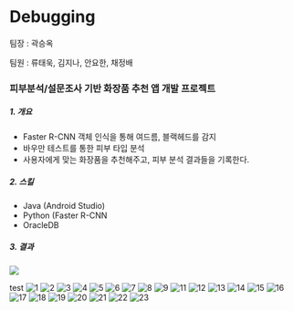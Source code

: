 # Debugging
<p>팀장 : 곽승옥</p>
<p>팀원 : 류태욱, 김지나, 안요한, 채정배</p>


### 피부분석/설문조사 기반 화장품 추천 앱 개발 프로젝트
##### 1.  개요
- Faster R-CNN 객체 인식을 통해 여드름, 블랙헤드를 감지
- 바우만 테스트를 통한 피부 타입 분석
- 사용자에게 맞는 화장품을 추천해주고, 피부 분석 결과들을 기록한다.

##### 2.  스킬
- Java (Android Studio) 
- Python (Faster R-CNN 
- OracleDB

##### 3.  결과

<img src="https://user-images.githubusercontent.com/48702606/157675567-7934b3c1-57ea-44af-8852-0ca85d8dcb0e.png"/>

test
![1](https://user-images.githubusercontent.com/48702606/157671436-43627758-d2ed-45fe-bbd2-676259857de2.png)
![2](https://user-images.githubusercontent.com/48702606/157671441-a71b744a-debe-4dda-8089-c2364fcbb5e8.png)
![3](https://user-images.githubusercontent.com/48702606/157671444-e01239a0-a8f2-474e-bdfd-414ad51ffe0d.png)
![4](https://user-images.githubusercontent.com/48702606/157671446-50ab674c-a6f0-4fd4-ba62-ba31f236f8e6.png)
![5](https://user-images.githubusercontent.com/48702606/157671448-e31f08f9-143b-49ac-82cd-3baa5d99b117.png)
![6](https://user-images.githubusercontent.com/48702606/157671451-7d4fc414-444c-4a99-90e7-780efcb2fc54.png)
![7](https://user-images.githubusercontent.com/48702606/157671455-6f8ba2b6-08b1-42cc-bf55-88206c6571b6.png)
![8](https://user-images.githubusercontent.com/48702606/157671460-cd32c4cd-545b-49fd-ba96-4a64354f6922.png)
![9](https://user-images.githubusercontent.com/48702606/157671465-60d46aca-1147-4dc9-9eee-a1d7f0f346a4.png)
![11](https://user-images.githubusercontent.com/48702606/157671467-f64d89b1-22fa-4aeb-a59b-256c81a39239.png)
![12](https://user-images.githubusercontent.com/48702606/157671471-7efa85dd-1209-4164-b68f-e0ad9904e60f.png)
![13](https://user-images.githubusercontent.com/48702606/157671475-9dcfbb04-25ef-44f2-856b-86271a258df9.png)
![14](https://user-images.githubusercontent.com/48702606/157671476-b1afbc23-5b5b-476f-b6c6-a0c8e13ae517.png)
![15](https://user-images.githubusercontent.com/48702606/157671482-e556900f-97d7-4a32-8a9a-7b307acd72ac.png)
![16](https://user-images.githubusercontent.com/48702606/157671484-8b8c6b79-3ee4-4e66-bb0f-11e0d2a95a9d.png)
![17](https://user-images.githubusercontent.com/48702606/157671489-76eb48ff-a5e2-4af6-a6bd-7b2f2351b1ec.png)
![18](https://user-images.githubusercontent.com/48702606/157671491-dbe1118c-5276-4cb9-8b64-79d465d7217c.png)
![19](https://user-images.githubusercontent.com/48702606/157671494-31948e06-1bfb-488f-80ff-ed9b32463ada.png)
![20](https://user-images.githubusercontent.com/48702606/157671495-ebe90f77-7bc0-4d34-8c3e-81d070c7ee5c.png)
![21](https://user-images.githubusercontent.com/48702606/157671497-abaf6bdc-b8f0-488b-8a12-bcf4fcc34d91.png)
![22](https://user-images.githubusercontent.com/48702606/157671502-727a21cb-4722-47a6-8739-2d35cfadfab7.png)
![23](https://user-images.githubusercontent.com/48702606/157671504-d52408d1-7f4c-45b3-8bd5-f023bb04647b.png)


